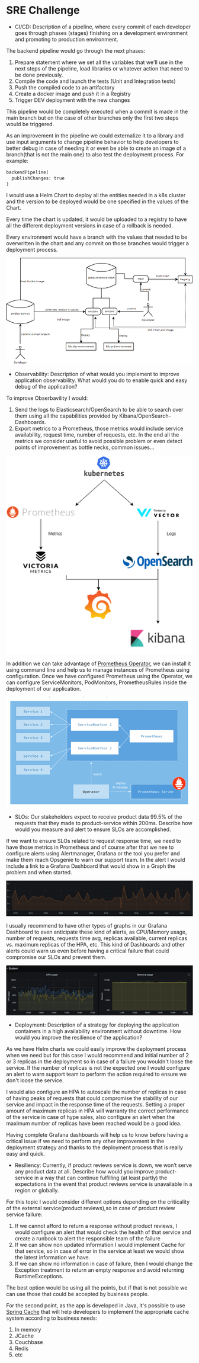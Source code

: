# SRE Challenge

* CI/CD: Description of a pipeline, where every commit of each developer goes through phases 
(stages) finishing on a development environment and promoting to production environment.

The backend pipeline would go through the next phases:
1. Prepare statement where we set all the variables that we'll use in the next steps of the pipeline, load libraries or whatever action that need to be done previously.
2. Compile the code and launch the tests (Unit and Integration tests)
3. Push the compiled code to an artifactory
4. Create a docker image and push it in a Registry
5. Trigger DEV deployment with the new changes

This pipeline would be completely executed when a commit is made in the main branch but on the case of other branches only the first two steps would be triggered.

As an improvement in the pipeline we could externalize it to a library and use input arguments to change pipeline behavior to help developers to better debug in case of needing it or even be able to create an image of a branch(that is not the main one) to also test the deployment process. For example:
```
backendPipeline(
  publishChanges: true
)
```
I would use a Helm Chart to deploy all the entities needed in a k8s cluster and the version to be deployed would be one specified in the values of the Chart.

Every time the chart is updated, it would be uploaded to a registry to have all the different deployment versions in case of a rollback is needed.

Every environment would have a branch with the values that needed to be overwritten in the chart and any commit on those branches would trigger a deployment process.

![Deployment Process](./deployment-process.png)

* Observability: Description of what would you implement to improve application 
observability. What would you do to enable quick and easy debug of the application?

To improve Obserbavility I would:
1. Send the logs to Elasticsearch/OpenSearch to be able to search over them using all the capabilities provided by Kibana/OpenSearch-Dashboards.
2. Export metrics to a Prometheus, those metrics would include service availability, request time, number of requests, etc. In the end all the metrics we consider useful to avoid possible problem or even detect points of improvement as bottle necks, common issues...

![Monitoring Infra](./monitoring-infra.png)

In addition we can take advantage of [Prometheus Operator](https://prometheus-operator.dev/), we can install it using command line and help us to manage instances of Prometheus using configuration. Once we have configured Prometheus using the Operator, we can configure ServiceMonitors, PodMonitors, PrometheusRules inside the deployment of our application.

![Prometheus Operator](./prometheus_operator_example.png)

* SLOs: Our stakeholders expect to receive product data 99.5% of the requests that they made 
to product-service within 200ms. Describe how would you measure and alert to ensure SLOs 
are accomplished.

If we want to ensure SLOs related to request response time, we need to have those metrics in Prometheus and of course after that we nee to configure alerts using Alertmanager, Grafana or the tool you prefer and make them reach Opsgenie to warn our support team. In the alert I would include a link to a Grafana Dashboard that would show in a Graph the problem and when started.

![SLO Graph](./slo-graph.png)

I usually recommend to have other types of graphs in our Grafana Dashboard to even anticipate these kind of alerts, as CPU/Memory usage, number of requests, requests time avg, replicas available, current replicas vs. maximum replicas of the HPA, etc. This kind of Dashboards and other alerts could warn us even before having a critical failure that could compromise our SLOs and prevent them.

![Grafana Example](./grafana-example.png)

* Deployment: Description of a strategy for deploying the application containers in a high 
availability environment without downtime. How would you improve the resilience of the 
application?

As we have Helm charts we could easily improve the deployment process when we need but for this case I would recommend and initial number of 2 or 3 replicas in the deployment so in case of a failure you wouldn't loose the service. If the number of replicas is not the expected one I would configure an alert to warn support team to perform the action required to ensure we don't loose the service.

I would also configure an HPA to autoscale the number of replicas in case of having peaks of requests that could compromise the stability of our service and impact in the response time of the requests. Setting a proper amount of maximum replicas in HPA will warranty the correct performance of the service in case of hype sales, also configure an alert when the maximum number of replicas have been reached would be a good idea.

Having complete Grafana dashboards will help us to know before having a critical issue if we need to perform any other improvement in the deployment strategy and thanks to the deployment process that is really easy and quick.

* Resiliency: Currently, if product reviews service is down, we won’t serve any product data at 
all. Describe how would you improve product-service in a way that can continue fulfilling (at 
least partly) the expectations in the event that product reviews service is unavailable in a 
region or globally.

For this topic I would consider different options depending on the criticality of the external service(product reviews),so in case of product review service failure:

1. If we cannot afford to return a response without product reviews, I would configure an alert that would check the health of that service and create a runbook to alert the responsible team of the failure
2. If we can show non updated information I would implement Cache for that service, so in case of error in the service at least we would show the latest information we have.
3. If we can show no information in case of failure, then I would change the Exception treatment to return an empty response and avoid returning RuntimeExceptions.

The best option would be using all the points, but if that is not possible we can use those that could be accepted by business people.

For the second point, as the app is developed in Java, it's possible to use [Spring Cache](https://docs.spring.io/spring-framework/docs/3.2.x/spring-framework-reference/html/cache.html) that will help developers to implement the appropriate cache system according to business needs:
1. In memory
2. JCache
3. Couchbase
4. Redis
5. etc